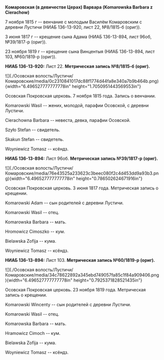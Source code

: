 **Комаровская (в девичестве Церах) Варвара (Komarowska Barbara z
Cierachow)**

7 ноября 1815 г -- венчание с молодым Василём Комаровским с деревни
Лустичи (НИАБ 136-13-920, лист 22, №8/1815-б (ориг)).

3 июня 1817 г -- крещение сына Адама (НИАБ 136-13-894, лист 96об,
№39/1817-р (ориг)).

23 ноября 1819 г -- крещение сына Винцентыя (НИАБ 136-13-894, лист 103,
№60/1819-р (ориг)).

**НИАБ 136-13-920:** Лист 22. **Метрическая запись №8/1815-б (ориг).**

![](./Осовская волость/Лустичи/Комаровские/media/0c2310841017dc88f1774d44fa8e340a7b9b464b.png){width="6.496527777777778in"
height="1.7050951443569553in"}

Осовская Покровская церковь. 7 ноября 1815 года. Запись о венчании.

Komarowski Wasil -- жених, молодой, парафии Осовской, с деревни Лустичи.

Cierachowna Barbara -- невеста, девка, парафии Осовской.

Szyło Stefan -- свидетель.

Skakun Stefan -- свидетель.

Woyniewicz Tomasz -- ксёндз.

**НИАБ 136-13-894:** Лист 96об. **Метрическая запись №39/1817-р
(ориг).**

![](./Осовская волость/Лустичи/Комаровские/media/76e43525a233623c3beec080f2c4d453dd9a93b3.png){width="6.496527777777778in"
height="0.786502624671916in"}

Осовская Покровская церковь. 3 июня 1817 года. Метрическая запись о
крещении.

Komarowski Adam -- сын родителей с деревни Лустичи.

Komarowski Wasil -- отец.

Komarowska Barbara -- мать.

Hromowicz Cimoszko -- кум.

Bielawska Zofija -- кума.

Woyniewicz Tomasz -- ксёндз.

**НИАБ 136-13-894:** Лист 103. **Метрическая запись №60/1819-р (ориг).**

![](./Осовская волость/Лустичи/Комаровские/media/34c78622892a345ebd749057fa85c1f84a909406.png){width="6.496527777777778in"
height="0.7925371828521435in"}

Осовская Покровская церковь. 23 ноября 1819 года. Метрическая запись о
крещении.

Komarowski Wincenty -- сын родителей с деревни Лустичи.

Komarowski Wasil -- отец.

Komarowska Barbara -- мать.

Hramowicz Cimoch -- кум.

Bielawska Zofija -- кума.

Woyniewicz Tomasz -- ксёндз.

